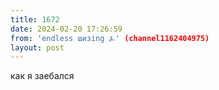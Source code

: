 ```yaml
---
title: 1672
date: 2024-02-20 17:26:59
from: 'endless шизing ⍼' (channel1162404975)
layout: post
---
```


как я заебался
